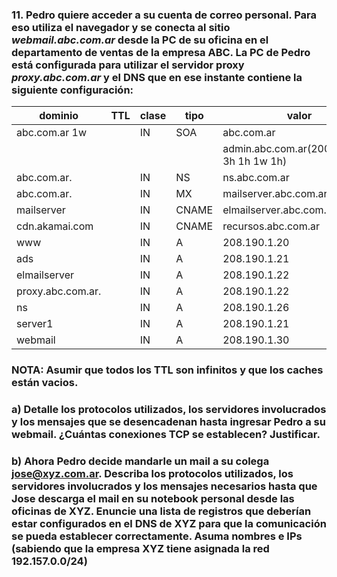 ### 11. Pedro quiere acceder a su cuenta de correo personal. Para eso utiliza el navegador y se conecta al sitio *webmail.abc.com.ar* desde la PC de su oficina en el departamento de ventas de la empresa ABC. La PC de Pedro está configurada para utilizar el servidor proxy *proxy.abc.com.ar* y el DNS que en ese instante contiene la siguiente configuración:

| dominio           | TTL | clase | tipo  | valor
|-------------------|-----|-------|-------|----------
| abc.com.ar 1w     |     | IN    | SOA   | abc.com.ar
|                   |     |       |       | admin.abc.com.ar(2005091900 3h 1h 1w 1h)
| abc.com.ar.       |     | IN    | NS    | ns.abc.com.ar
| abc.com.ar.       |     | IN    | MX    | mailserver.abc.com.ar
| mailserver        |     | IN    | CNAME | elmailserver.abc.com.ar
| cdn.akamai.com    |     | IN    | CNAME | recursos.abc.com.ar
| www               |     | IN    | A     | 208.190.1.20
| ads               |     | IN    | A     | 208.190.1.21
| elmailserver      |     | IN    | A     | 208.190.1.22
| proxy.abc.com.ar. |     | IN    | A     | 208.190.1.22
| ns                |     | IN    | A     | 208.190.1.26
| server1           |     | IN    | A     | 208.190.1.21
| webmail           |     | IN    | A     | 208.190.1.30

### NOTA: Asumir que todos los TTL son infinitos y que los caches están vacios.

### a) Detalle los protocolos utilizados, los servidores involucrados y los mensajes que se desencadenan hasta ingresar Pedro a su webmail. ¿Cuántas conexiones TCP se establecen? Justificar.

### b) Ahora Pedro decide mandarle un mail a su colega jose@xyz.com.ar. Describa los protocolos utilizados, los servidores involucrados y los mensajes necesarios hasta que Jose descarga el mail en su notebook personal desde las oficinas de XYZ. Enuncie una lista de registros que deberían estar configurados en el DNS de XYZ para que la comunicación se pueda establecer correctamente. Asuma nombres e IPs (sabiendo que la empresa XYZ tiene asignada la red 192.157.0.0/24)
